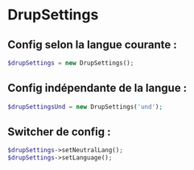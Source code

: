 # DrupSettings

## Config selon la langue courante :

```php
$drupSettings = new DrupSettings();
```

## Config indépendante de la langue :

```php
$drupSettingsUnd = new DrupSettings('und');
```

## Switcher de config :

```php
$drupSettings->setNeutralLang();
$drupSettings->setLanguage();
```

